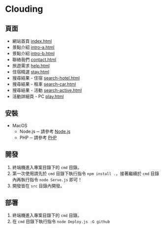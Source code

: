 # Clouding

## 頁面
* 網站首頁 [index.html](https://comdan66.github.io/clouding/index.html)
* 景點介紹 [intro-a.html](https://comdan66.github.io/clouding/intro-a.html)
* 景點介紹 [intro-b.html](https://comdan66.github.io/clouding/intro-b.html)
* 聯絡我們 [contact.html](https://comdan66.github.io/clouding/contact.html)
* 旅遊需求 [help.html](https://comdan66.github.io/clouding/help.html)
* 住宿精選 [stay.html](https://comdan66.github.io/clouding/stay.html)
* 搜尋結果 - 住宿 [search-hotel.html](https://comdan66.github.io/clouding/search-hotel.html)
* 搜尋結果 - 租車 [search-car.html](https://comdan66.github.io/clouding/search-car.html)
* 搜尋結果 - 活動 [search-active.html](https://comdan66.github.io/clouding/search-active.html)
* 活動詳細頁 - PC [play.html](https://comdan66.github.io/clouding/play.html)

## 安裝
  * MacOS
    * Node.js ─ 請參考 [Node.js](https://www.ioa.tw/macOS/Node.js.html)
    * PHP ─ 請參考 [PHP](https://www.ioa.tw/macOS/PHP.html)

## 開發

1. 終端機進入專案目錄下的 `cmd` 目錄。
2. 第一次使用請先於 `cmd` 目錄下執行指令 `npm install .`，接著繼續於 `cmd` 目錄內再執行指令 `node Serve.js` 即可！
3. 開發皆在 `src` 目錄內開發。

## 部署

1. 終端機進入專案目錄下的 `cmd` 目錄。
2. 在 `cmd` 目錄下執行指令 `node Deploy.js -G github`
